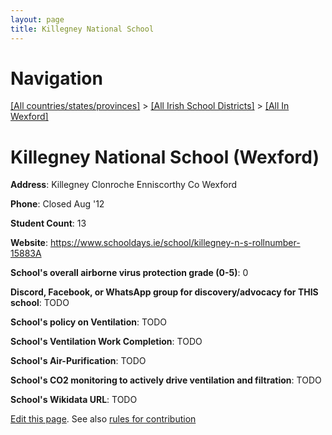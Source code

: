 ```yaml
---
layout: page
title: Killegney National School
---
```

# Navigation

[[All countries/states/provinces]](../../..) > [[All Irish School Districts]](../..) > [[All In Wexford]](..)

# Killegney National School (Wexford)

**Address**: Killegney Clonroche Enniscorthy Co Wexford

**Phone**: Closed Aug '12

**Student Count**: 13

**Website**: <https://www.schooldays.ie/school/killegney-n-s-rollnumber-15883A>

**School's overall airborne virus protection grade (0-5)**: 0

**Discord, Facebook, or WhatsApp group for discovery/advocacy for THIS school**: TODO

**School's policy on Ventilation**: TODO

**School's Ventilation Work Completion**: TODO

**School's Air-Purification**: TODO

**School's CO2 monitoring to actively drive ventilation and filtration**: TODO

**School's Wikidata URL**: TODO


[Edit this page](https://github.com/ventilate-schools/Ireland/edit/main/./Wexford/Killegney_National_School.md). See also [rules for contribution](../../../contribution-rules/)